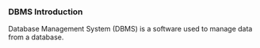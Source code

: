 ### DBMS Introduction
Database Management System (DBMS) is a software used to manage data from a database.

